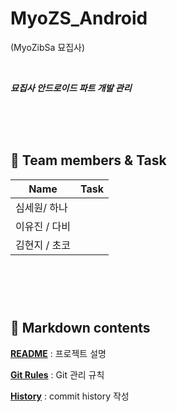 # MyoZS_Android 
(MyoZibSa 묘집사)

</br>

***묘집사 안드로이드 파트 개발 관리***

</br></br></br>

**🙋 Team members & Task**
</br>
---

| Name | Task |
| --- | --- |
| 심세원/ 하나 |  |
| 이유진 / 다비 |  |
| 김현지 / 초코 |  |

</br></br></br>
**📁 Markdown contents**
</br>
---

[**README**](./README.md) : 프로젝트 설명

[**Git Rules**](./Git_Rules.md) : Git 관리 규칙

[**History**](./History.md) : commit history 작성
